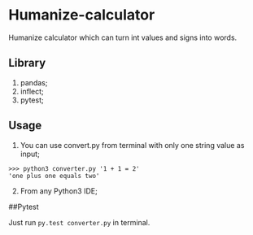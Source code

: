 # Humanize-calculator
Humanize calculator which can turn int values and signs into words. 

## Library
1. pandas;
2. inflect;
3. pytest;

## Usage

1. You can use convert.py from terminal with only one string value as input;
```
>>> python3 converter.py '1 + 1 = 2'
'one plus one equals two'
``` 
2. From any Python3 IDE;

##Pytest

Just run  `py.test converter.py` in terminal.
